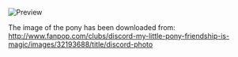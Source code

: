 ![Preview](https://raw.github.com/GNU-Pony/artwork/master/SYSLINUX/vesamenu/4:3/discord+throne/preview.png)

The image of the pony has been downloaded from:
    http://www.fanpop.com/clubs/discord-my-little-pony-friendship-is-magic/images/32193688/title/discord-photo
